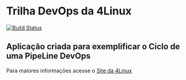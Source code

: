 # Trilha DevOps da 4Linux

<!-- Altere a Flag abaixo com sua URL do Travis -->
[![Build Status](https://travis-ci.org/fabiogda/DevOpsLab-HelloWorld.svg?branch=master)](https://travis-ci.org/fabiogda/DevOpsLab-HelloWorld)

## Aplicação criada para exemplificar o Ciclo de uma PipeLine DevOps


Para maiores informações acesse o [Site da 4Linux](https://www.4linux.com.br/cursos/devops)
